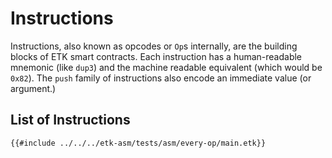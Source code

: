 # Instructions

Instructions, also known as opcodes or `Op`s internally, are the building blocks of ETK smart contracts. Each instruction has a human-readable mnemonic (like `dup3`) and the machine readable equivalent (which would be `0x82`). The `push` family of instructions also encode an immediate value (or argument.)


## List of Instructions

```ignore
{{#include ../../../etk-asm/tests/asm/every-op/main.etk}}
```
